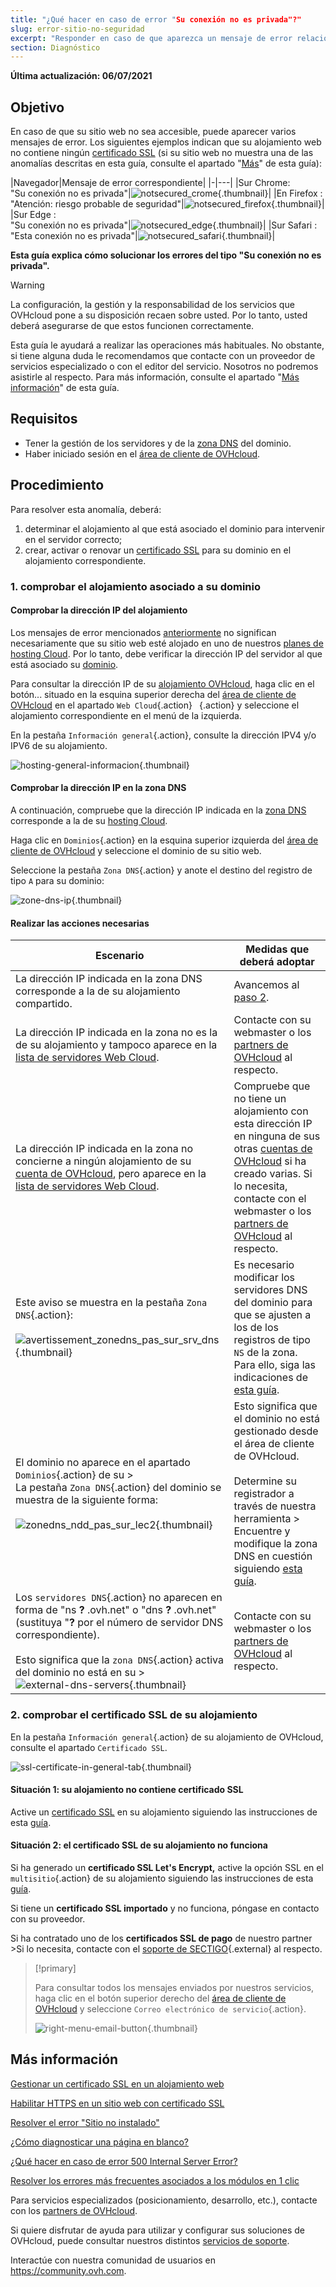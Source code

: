 ```yaml
---
title: "¿Qué hacer en caso de error "Su conexión no es privada"?"
slug: error-sitio-no-seguridad
excerpt: "Responder en caso de que aparezca un mensaje de error relacionado con la seguridad de su sitio web"
section: Diagnóstico
---
```


**Última actualización: 06/07/2021**
 
## Objetivo <a name="objectif"></a>

En caso de que su sitio web no sea accesible, puede aparecer varios mensajes de error. Los siguientes ejemplos indican que su alojamiento web no contiene ningún [certificado SSL](../les-certificats-ssl-sur-les-hebergements-web/) (si su sitio web no muestra una de las anomalías descritas en esta guía, consulte el apartado "[Más](#aller-plus-loin)" de esta guía): 

|Navegador|Mensaje de error correspondiente|
\|-|---|
|Sur Chrome:<br>"Su conexión no es privada"|![notsecured_crome](images/notsecured_chrome.png){.thumbnail}\|
|En Firefox :<br>"Atención: riesgo probable de seguridad"|![notsecured_firefox](images/notsecured_firefox.png){.thumbnail}\|
|Sur Edge :<br>"Su conexión no es privada"|![notsecured_edge](images/notsecured_edge.png){.thumbnail}\|
|Sur Safari :<br>"Esta conexión no es privada"|![notsecured_safari](images/notsecured_safari.png){.thumbnail}\|

**Esta guía explica cómo solucionar los errores del tipo "Su conexión no es privada".**

> [!warning]
>
> La configuración, la gestión y la responsabilidad de los servicios que OVHcloud pone a su disposición recaen sobre usted. Por lo tanto, usted deberá asegurarse de que estos funcionen correctamente.
>
> Esta guía le ayudará a realizar las operaciones más habituales. No obstante, si tiene alguna duda le recomendamos que contacte con un proveedor de servicios especializado o con el editor del servicio. Nosotros no podremos asistirle al respecto. Para más información, consulte el apartado "[Más información](#aller-plus-loin)" de esta guía.
>

## Requisitos

- Tener la gestión de los servidores y de la [zona DNS](../../domains/editer-ma-zone-dns/#comprendre-la-notion-de-dns) del dominio.
- Haber iniciado sesión en el [área de cliente de OVHcloud](https://www.ovh.com/auth/?action=gotomanager&from=https://www.ovh.com/fr/&ovhSubsidiary=fr).

## Procedimiento

Para resolver esta anomalía, deberá:

1. determinar el alojamiento al que está asociado el dominio para intervenir en el servidor correcto;
2. crear, activar o renovar un [certificado SSL](../les-certificats-ssl-sur-les-hebergements-web/) para su dominio en el alojamiento correspondiente.

### 1\. comprobar el alojamiento asociado a su dominio

#### Comprobar la dirección IP del alojamiento

Los mensajes de error mencionados [anteriormente](#objectif) no significan necesariamente que su sitio web esté alojado en uno de nuestros [planes de hosting Cloud](https://www.ovh.com/fr/hebergement-web/). Por lo tanto, debe verificar la dirección IP del servidor al que está asociado su [dominio](https://www.ovh.com/world/domains/).

Para consultar la dirección IP de su [alojamiento OVHcloud](https://www.ovh.com/fr/hebergement-web/), haga clic en el botón... situado en la esquina superior derecha del [área de cliente de OVHcloud](https://www.ovh.com/auth/?action=gotomanager&from=https://www.ovh.com/fr/&ovhSubsidiary=fr) en el apartado `Web Cloud`{.action} ` `{.action} y seleccione el alojamiento correspondiente en el menú de la izquierda.

En la pestaña `Información general`{.action}, consulte la dirección IPV4 y/o IPV6 de su alojamiento.

![hosting-general-informacion](images/hosting-general-informations.png){.thumbnail}

#### Comprobar la dirección IP en la zona DNS

A continuación, compruebe que la dirección IP indicada en la [zona DNS](../../domains/editer-ma-zone-dns/#comprendre-la-notion-de-dns) corresponde a la de su [hosting Cloud](https://www.ovh.com/fr/hebergement-web/).

Haga clic en `Dominios`{.action} en la esquina superior izquierda del [área de cliente de OVHcloud](https://www.ovh.com/auth/?action=gotomanager&from=https://www.ovh.com/fr/&ovhSubsidiary=fr) y seleccione el dominio de su sitio web.

Seleccione la pestaña `Zona DNS`{.action} y anote el destino del registro de tipo `A` para su dominio:

![zone-dns-ip](images/zone-dns-ip.png){.thumbnail}

#### Realizar las acciones necesarias

|Escenario|Medidas que deberá adoptar|
|---|---|
|La dirección IP indicada en la zona DNS corresponde a la de su alojamiento compartido.|Avancemos al [paso 2](#etape2).|
|La dirección IP indicada en la zona no es la de su alojamiento y tampoco aparece en la [lista de servidores Web Cloud](../liste-des-adresses-ip-des-clusters-et-hebergements-web/).|Contacte con su webmaster o los [partners de OVHcloud](https://partner.ovhcloud.com/fr/) al respecto.|
|La dirección IP indicada en la zona no concierne a ningún alojamiento de su [cuenta de OVHcloud](https://www.ovh.com/auth/?action=gotomanager&from=https://www.ovh.com/fr/&ovhSubsidiary=fr), pero aparece en la [lista de servidores Web Cloud](../liste-des-adresses-ip-des-clusters-et-hebergements-web/).|Compruebe que no tiene un alojamiento con esta dirección IP en ninguna de sus otras [cuentas de OVHcloud](https://www.ovh.com/auth/?action=gotomanager&from=https://www.ovh.com/fr/&ovhSubsidiary=fr) si ha creado varias. Si lo necesita, contacte con el webmaster o los [partners de OVHcloud](https://partner.ovhcloud.com/fr/) al respecto.|
|Este aviso se muestra en la pestaña `Zona DNS`{.action}:<br><br>![avertissement_zonedns_pas_sur_srv_dns](images/avertissement_zonedns_pas_sur_srv_dns.png){.thumbnail}|Es necesario modificar los servidores DNS del dominio para que se ajusten a los de los registros de tipo `NS` de la zona. Para ello, siga las indicaciones de [esta guía](../../domains/generalites-serveurs-dns/).|
|El dominio no aparece en el apartado `Dominios`{.action} de su ><br>La pestaña `Zona DNS`{.action} del dominio se muestra de la siguiente forma:<br><br>![zonedns_ndd_pas_sur_lec2](images/zonedns_ndd_pas_sur_lec2.png){.thumbnail}|Esto significa que el dominio no está gestionado desde el área de cliente de OVHcloud.<br><br>Determine su registrador a través de nuestra herramienta ><br>Encuentre y modifique la zona DNS en cuestión siguiendo [esta guía](../multisites-configurer-un-multisite-sur-mon-hebergement-web/#etape-22-ajouter-un-nom-de-domaine-externe).|
|Los `servidores DNS`{.action} no aparecen en forma de "ns **?** .ovh.net" o "dns **?** .ovh.net" (sustituya "**?** por el número de servidor DNS correspondiente).<br><br>Esto significa que la `zona DNS`{.action} activa del dominio no está en su ><br>![external-dns-servers](images/external-dns-servers.png){.thumbnail}|Contacte con su webmaster o los [partners de OVHcloud](https://partner.ovhcloud.com/fr/) al respecto.|

### 2\. comprobar el certificado SSL de su alojamiento <a name="etape2"></a>

En la pestaña `Información general`{.action} de su alojamiento de OVHcloud, consulte el apartado `Certificado SSL`.

![ssl-certificate-in-general-tab](images/ssl-certificate-in-general-tab.png){.thumbnail}

#### Situación 1: su alojamiento no contiene certificado SSL

Active un [certificado SSL](https://www.ovh.com/fr/ssl/) en su alojamiento siguiendo las instrucciones de esta [guía](../les-certificats-ssl-sur-les-hebergements-web/).

#### Situación 2: el certificado SSL de su alojamiento no funciona

Si ha generado un **certificado SSL Let's Encrypt,** active la opción SSL en el `multisitio`{.action} de su alojamiento siguiendo las instrucciones de esta [guía](../les-certificats-ssl-sur-les-hebergements-web/#activer-un-certificat-ssl-sur-un-multisite).

Si tiene un **certificado SSL importado** y no funciona, póngase en contacto con su proveedor.

Si ha contratado uno de los **certificados SSL de pago** de nuestro partner >Si lo necesita, contacte con el [soporte de SECTIGO](https://sectigo.com/support){.external} al respecto.

> [!primary]
>
> Para consultar todos los mensajes enviados por nuestros servicios, haga clic en el botón superior derecho del [área de cliente de OVHcloud](https://www.ovh.com/auth/?action=gotomanager&from=https://www.ovh.com/fr/&ovhSubsidiary=fr) y seleccione `Correo electrónico de servicio`{.action}.
>
>![right-menu-email-button](images/right-menu-email-button.png){.thumbnail}
>

## Más información <a name="aller-plus-loin"></a>

[Gestionar un certificado SSL en un alojamiento web](../les-certificats-ssl-sur-les-hebergements-web/)

[Habilitar HTTPS en un sitio web con certificado SSL](../passer-site-internet-https-ssl/)

[Resolver el error "Sitio no instalado"](../erreur-site-non-installe/)

[¿Cómo diagnosticar una página en blanco?](../comment-diagnostiquer-page-blanche/)

[¿Qué hacer en caso de error 500 Internal Server Error?](../erreur-500-internal-server-error/)

[Resolver los errores más frecuentes asociados a los módulos en 1 clic](../erreurs-frequentes-modules-en-1-clic/)
 
Para servicios especializados (posicionamiento, desarrollo, etc.), contacte con los [partners de OVHcloud](https://partner.ovhcloud.com/fr/).

Si quiere disfrutar de ayuda para utilizar y configurar sus soluciones de OVHcloud, puede consultar nuestros distintos [servicios de soporte](https://www.ovhcloud.com/fr/support-levels/).

Interactúe con nuestra comunidad de usuarios en <https://community.ovh.com>.